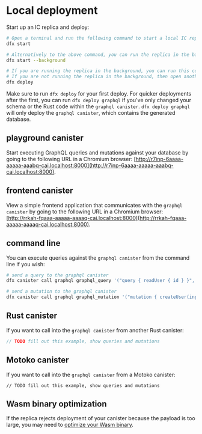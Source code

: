# Local deployment

Start up an IC replica and deploy:

```bash
# Open a terminal and run the following command to start a local IC replica
dfx start

# Alternatively to the above command, you can run the replica in the background
dfx start --background

# If you are running the replica in the background, you can run this command within the same terminal as the dfx start --background command
# If you are not running the replica in the background, then open another terminal and run this command from the root directory of your project
dfx deploy
```

Make sure to run `dfx deploy` for your first deploy. For quicker deployments after the first, you can run `dfx deploy graphql` if you've only changed your schema or the Rust code within the `graphql canister`. `dfx deploy graphql` will only deploy the `graphql canister`, which contains the generated database.

## playground canister

Start executing GraphQL queries and mutations against your database by going to the following URL in a Chromium browser: [http://r7inp-6aaaa-aaaaa-aaabq-cai.localhost:8000](http://r7inp-6aaaa-aaaaa-aaabq-cai.localhost:8000).

## frontend canister

View a simple frontend application that communicates with the `graphql canister` by going to the following URL in a Chromium browser: [http://rrkah-fqaaa-aaaaa-aaaaq-cai.localhost:8000](http://rrkah-fqaaa-aaaaa-aaaaq-cai.localhost:8000).

## command line

You can execute queries against the `graphql canister` from the command line if you wish:

```bash
# send a query to the graphql canister
dfx canister call graphql graphql_query '("query { readUser { id } }", "{}")'

# send a mutation to the graphql canister
dfx canister call graphql graphql_mutation '("mutation { createUser(input: { username: \"lastmjs\" }) { id } }", "{}")'
```

## Rust canister

If you want to call into the `graphql canister` from another Rust canister:

```rust
// TODO fill out this example, show queries and mutations
```

## Motoko canister

If you want to call into the `graphql canister` from a Motoko canister:

```motoko
// TODO fill out this example, show queries and mutations
```

## Wasm binary optimization

If the replica rejects deployment of your canister because the payload is too large, you may need to [optimize your Wasm binary](./wasm-binary-optimization.md).